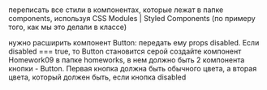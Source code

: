 ###

переписать все стили в компонентах, которые лежат в папке components, используя CSS Modules | Styled Components  (по примеру того, как мы это делали в классе)

нужно расширить компонент Button: передать ему props disabled. Если disabled === true, то Button становится серой
создайте компонент Homework09 в папке homeworks, в нем должно быть 2 компонента кнопки - Button. Первая кнопка должна быть обычного цвета, а вторая цвета, который должен быть, если кнопка disabled



